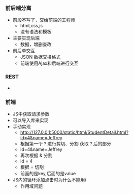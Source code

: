 ### 前后端分离
- 前段不写了，交给前端的工程师
    - html,css,js
    - 没有语法和模板
- 主要实现后端
    - 数据，增删查改
- 前后单交互
    - JSON 数据交换格式
    - 前端使用Ajax和后端进行交互
### REST
- 

### 前端
- JS中获取请求参数
- 可以导入库来实现
- 手动实现
    - http://127.0.0.1:5000/static/html/StudentDetail.html?id=4&name=Jeffrey
    - 根据第一个 ? 进行剪切、分割 获取 ? 后的部分
    - id=4&name=Jeffrey
    - 再次根据 & 分割
    - id = 4
    - 根据 = 切割
    - 前面的是key,后面的是value
- JS内的循环添加点击时为什么不能用i
    - 作用域问题